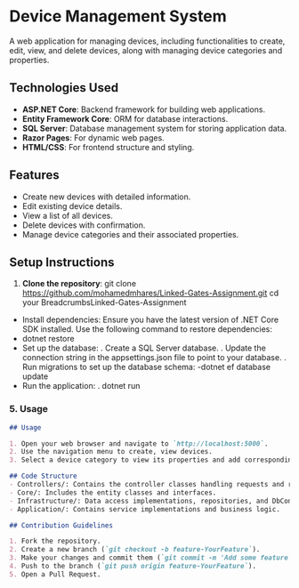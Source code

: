 # Device Management System

A web application for managing devices, including functionalities to create, edit, view, and delete devices, along with managing device categories and properties.

## Technologies Used

- **ASP.NET Core**: Backend framework for building web applications.
- **Entity Framework Core**: ORM for database interactions.
- **SQL Server**: Database management system for storing application data.
- **Razor Pages**: For dynamic web pages.
- **HTML/CSS**: For frontend structure and styling.

## Features

- Create new devices with detailed information.
- Edit existing device details.
- View a list of all devices.
- Delete devices with confirmation.
- Manage device categories and their associated properties.

## Setup Instructions

1. **Clone the repository**:
   git clone https://github.com/mohamedmhares/Linked-Gates-Assignment.git
   cd your BreadcrumbsLinked-Gates-Assignment
- Install dependencies: Ensure you have the latest version of .NET Core SDK installed. Use the following command to restore dependencies:
- dotnet restore
- Set up the database:
  . Create a SQL Server database.
  . Update the connection string in the appsettings.json file to point to your database.
  . Run migrations to set up the database schema:
    -dotnet ef database update
- Run the application:
  . dotnet run

### 5. Usage
```markdown
## Usage

1. Open your web browser and navigate to `http://localhost:5000`.
2. Use the navigation menu to create, view devices.
3. Select a device category to view its properties and add corresponding values when creating a device.

## Code Structure
- Controllers/: Contains the controller classes handling requests and responses.
- Core/: Includes the entity classes and interfaces.
- Infrastructure/: Data access implementations, repositories, and DbContext.
- Application/: Contains service implementations and business logic.

## Contribution Guidelines

1. Fork the repository.
2. Create a new branch (`git checkout -b feature-YourFeature`).
3. Make your changes and commit them (`git commit -m 'Add some feature'`).
4. Push to the branch (`git push origin feature-YourFeature`).
5. Open a Pull Request.




